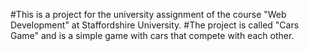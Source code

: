 #This is a project for the university assignment of the course "Web Development" at Staffordshire University.
#The project is called "Cars Game" and is a simple game with cars that compete with each other.
